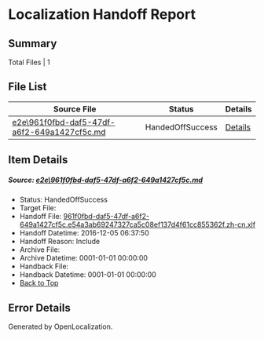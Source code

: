 # <a name='report-top'></a> Localization Handoff Report

## Summary
 Total Files | 1

## File List
 Source File | Status | Details 
 ----------- | ------ | ------- 
 [e2e\961f0fbd-daf5-47df-a6f2-649a1427cf5c.md](https://github.com/OpenLocalizationTestOrg/ol-test0/blob/0d926acf95a2ad4f8ab16b10a648e467264a59d7/e2e/961f0fbd-daf5-47df-a6f2-649a1427cf5c.md) | HandedOffSuccess | [Details](#0c996b8c9e51e76db04cda6e754628726e35a0523)

## Item Details
##### <a name='0c996b8c9e51e76db04cda6e754628726e35a0523'></a> Source: [e2e\961f0fbd-daf5-47df-a6f2-649a1427cf5c.md](https://github.com/OpenLocalizationTestOrg/ol-test0/blob/0d926acf95a2ad4f8ab16b10a648e467264a59d7/e2e/961f0fbd-daf5-47df-a6f2-649a1427cf5c.md)
* Status: HandedOffSuccess
* Target File: 
* Handoff File: [961f0fbd-daf5-47df-a6f2-649a1427cf5c.e54a3ab69247327ca5c08ef137d4f61cc855362f.zh-cn.xlf](https://github.com/OpenLocalizationTestOrg/ol-test0-handoff/blob/67953e6b50d900e01ae35d65e6ab8903a27a2606/ol-handoff/OpenLocalizationTestOrg/ol-test0-zhcn/shujia/ht/961f0fbd-daf5-47df-a6f2-649a1427cf5c.e54a3ab69247327ca5c08ef137d4f61cc855362f.zh-cn.xlf)
* Handoff Datetime: 2016-12-05 06:37:50
* Handoff Reason: Include
* Archive File: 
* Archive Datetime: 0001-01-01 00:00:00
* Handback File: 
* Handback Datetime: 0001-01-01 00:00:00
* [Back to Top](#report-top)


## Error Details

Generated by OpenLocalization.
